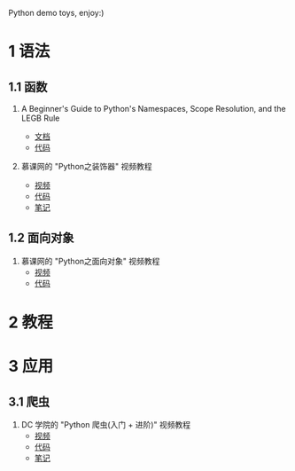 Python demo toys, enjoy:)

# 1 语法
## 1.1 函数
1. A Beginner's Guide to Python's Namespaces, Scope Resolution, and the LEGB Rule
    - [文档](http://sebastianraschka.com/Articles/2014_python_scope_and_namespaces.html)
    - [代码](syntax/function/blog_sr_20180126)
    
2. 慕课网的 "Python之装饰器" 视频教程
    - [视频](https://www.imooc.com/learn/581)
    - [代码](syntax/function/imooc_mh_20180126)
    - [笔记](syntax/function/imooc_mh_20180126/notes.md)
        
## 1.2 面向对象
1. 慕课网的 "Python之面向对象" 视频教程
    - [视频](https://www.imooc.com/learn/747)
    - [代码](syntax/oop/imooc_jugg_20180125)
    
# 2 教程

# 3 应用
## 3.1 爬虫
1. DC 学院的 "Python 爬虫(入门 + 进阶)" 视频教程
    - [视频](https://www.dcxueyuan.com/classDetail/courseList/17/page.html)
    - [代码](crawler/dcxueyuan_20180127/)
    - [笔记]()


